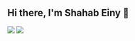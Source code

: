 ## Hi there, I'm Shahab Einy 👋


<img src="https://github-readme-stats.vercel.app/api?username=shahabeiny&show_icons=true&theme=radical"/>
<img src="https://github-readme-stats.vercel.app/api/top-langs/?username=shahabeiny&hide_progress=true"/>
